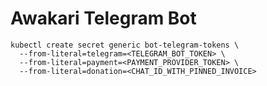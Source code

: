 # Awakari Telegram Bot

```shell
kubectl create secret generic bot-telegram-tokens \
  --from-literal=telegram=<TELEGRAM_BOT_TOKEN> \
  --from-literal=payment=<PAYMENT_PROVIDER_TOKEN> \
  --from-literal=donation=<CHAT_ID_WITH_PINNED_INVOICE>
```
